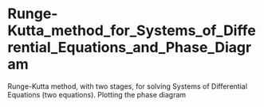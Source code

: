 # Runge-Kutta_method_for_Systems_of_Differential_Equations_and_Phase_Diagram
Runge-Kutta method, with two stages, for solving Systems of Differential Equations (two equations). Plotting the phase diagram
